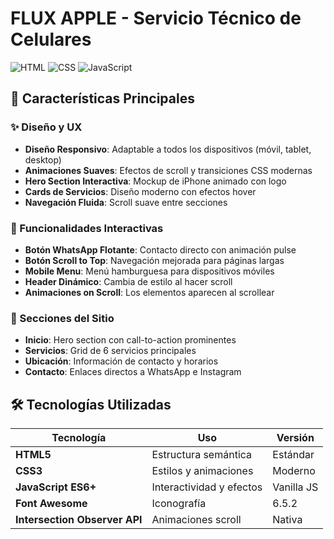 # FLUX APPLE - Servicio Técnico de Celulares



![HTML](https://img.shields.io/badge/HTML5-E34F26?style=flat&logo=html5&logoColor=white)
![CSS](https://img.shields.io/badge/CSS3-1572B6?style=flat&logo=css3&logoColor=white)
![JavaScript](https://img.shields.io/badge/JavaScript-F7DF1E?style=flat&logo=javascript&logoColor=black)


## 🚀 Características Principales

### ✨ Diseño y UX
- **Diseño Responsivo**: Adaptable a todos los dispositivos (móvil, tablet, desktop)
- **Animaciones Suaves**: Efectos de scroll y transiciones CSS modernas
- **Hero Section Interactiva**: Mockup de iPhone animado con logo
- **Cards de Servicios**: Diseño moderno con efectos hover
- **Navegación Fluida**: Scroll suave entre secciones

### 📱 Funcionalidades Interactivas
- **Botón WhatsApp Flotante**: Contacto directo con animación pulse
- **Botón Scroll to Top**: Navegación mejorada para páginas largas
- **Mobile Menu**: Menú hamburguesa para dispositivos móviles
- **Header Dinámico**: Cambia de estilo al hacer scroll
- **Animaciones on Scroll**: Los elementos aparecen al scrollear

### 🎯 Secciones del Sitio
- **Inicio**: Hero section con call-to-action prominentes
- **Servicios**: Grid de 6 servicios principales
- **Ubicación**: Información de contacto y horarios
- **Contacto**: Enlaces directos a WhatsApp e Instagram

## 🛠️ Tecnologías Utilizadas

| Tecnología | Uso | Versión |
|------------|-----|---------|
| **HTML5** | Estructura semántica | Estándar |
| **CSS3** | Estilos y animaciones | Moderno |
| **JavaScript ES6+** | Interactividad y efectos | Vanilla JS |
| **Font Awesome** | Iconografía | 6.5.2 |
| **Intersection Observer API** | Animaciones scroll | Nativa |


